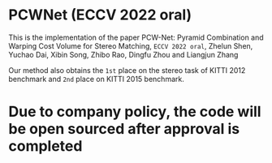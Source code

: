 # PCWNet (ECCV 2022 oral)
This is the implementation of the paper PCW-Net: Pyramid Combination and Warping
Cost Volume for Stereo Matching, `ECCV 2022 oral`, Zhelun Shen, Yuchao Dai, Xibin Song, Zhibo Rao, Dingfu Zhou and Liangjun Zhang 

[comment]: <> ([\[Arxiv\]]&#40;https://arxiv.org/abs/2104.04314&#41;.)

Our method also obtains the `1st` place on the stereo task of KITTI 2012 benchmark and `2nd` place on KITTI 2015 benchmark.

[comment]: <> (Camera ready version and supplementary Materials can be found in [\[CVPR official website\]]&#40;https://openaccess.thecvf.com/content/CVPR2021/html/Shen_CFNet_Cascade_and_Fused_Cost_Volume_for_Robust_Stereo_Matching_CVPR_2021_paper.html&#41;)

# Due to company policy, the code will be open sourced after approval is completed

[comment]: <> (## Abstract)

[comment]: <> (Recently, the ever-increasing capacity of large-scale annotated datasets has led to profound progress in stereo matching. However, most of these successes are limited to a specific dataset and cannot generalize well to other datasets. The main difficulties lie in the large domain differences and unbalanced disparity distribution across a variety of datasets, which greatly limit the real-world applicability of current deep stereo matching models. In this paper, we propose CFNet, a Cascade and Fused cost volume based network to improve the robustness of the stereo matching network. First, we propose a fused cost volume representation to deal with the large domain difference. By fusing multiple low-resolution dense cost volumes to enlarge the receptive field, we can extract robust structural representations for initial disparity estimation. Second, we propose a cascade cost volume representation to alleviate the unbalanced disparity distribution. Specifically, we employ a variance-based uncertainty estimation to adaptively adjust the next stage disparity search space, in this way driving the network progressively prune out the space of unlikely correspondences. By iteratively narrowing down the disparity search space and improving the cost volume resolution, the disparity estimation is gradually refined in a coarse-tofine manner. When trained on the same training images and evaluated on KITTI, ETH3D, and Middlebury datasets with the fixed model parameters and hyperparameters, our proposed method achieves the state-of-the-art overall performance and obtains the 1st place on the stereo task of Robust Vision Challenge 2020.)

[comment]: <> (# How to use)

[comment]: <> (## Environment)

[comment]: <> (* python 3.74)

[comment]: <> (* Pytorch == 1.1.0)

[comment]: <> (* Numpy == 1.15)

[comment]: <> (## Data Preparation)

[comment]: <> (Download [Scene Flow Datasets]&#40;https://lmb.informatik.uni-freiburg.de/resources/datasets/SceneFlowDatasets.en.html&#41;, [KITTI 2012]&#40;http://www.cvlibs.net/datasets/kitti/eval_stereo_flow.php?benchmark=stereo&#41;, [KITTI 2015]&#40;http://www.cvlibs.net/datasets/kitti/eval_scene_flow.php?benchmark=stereo&#41;, [ETH3D]&#40;https://www.eth3d.net/&#41;, [Middlebury]&#40;https://vision.middlebury.edu/stereo/&#41;)


[comment]: <> (**KITTI2015/2012 SceneFlow**)

[comment]: <> (please place the dataset as described in `"./filenames"`, i.e., `"./filenames/sceneflow_train.txt"`, `"./filenames/sceneflow_test.txt"`, `"./filenames/kitticombine.txt"`)

[comment]: <> (**Middlebury/ETH3D**)

[comment]: <> (Our folder structure is as follows:)

[comment]: <> (```)

[comment]: <> (dataset)

[comment]: <> (├── KITTI2015)

[comment]: <> (├── KITTI2012)

[comment]: <> (├── Middlebury)

[comment]: <> (    │ ├── Adirondack)

[comment]: <> (    │   ├── im0.png)

[comment]: <> (    │   ├── im1.png)

[comment]: <> (    │   └── disp0GT.pfm)

[comment]: <> (├── ETH3D)

[comment]: <> (    │ ├── delivery_area_1l)

[comment]: <> (    │   ├── im0.png)

[comment]: <> (    │   ├── im1.png)

[comment]: <> (    │   └── disp0GT.pfm)

[comment]: <> (```)

[comment]: <> (Note that we use the full-resolution image of Middlebury for training as the additional training images don't have half-resolution version. We will down-sample the input image to half-resolution in the data argumentation. In contrast,  we use the half-resolution image and full-resolution disparity of Middlebury for testing. )

[comment]: <> (## Training)

[comment]: <> (**Scene Flow Datasets Pretraining**)

[comment]: <> (run the script `./scripts/sceneflow.sh` to pre-train on Scene Flow datsets. Please update `DATAPATH` in the bash file as your training data path.)

[comment]: <> (To repeat our pretraining details. You may need to replace the Mish activation function to Relu. Samples is shown in `./models/relu/`.)

[comment]: <> (**Finetuning**)

[comment]: <> (run the script `./scripts/robust.sh` to jointly finetune the pre-train model on four datasets,)

[comment]: <> (i.e., KITTI 2015, KITTI2012, ETH3D, and Middlebury. Please update `DATAPATH` and `--loadckpt` as your training data path and pretrained SceneFlow checkpoint file.)

[comment]: <> (## Evaluation)

[comment]: <> (**Joint Generalization**)

[comment]: <> (run the script `./scripts/eth3d_save.sh"`, `./scripts/mid_save.sh"` and `./scripts/kitti15_save.sh` to save png predictions on the test set of the ETH3D, Middlebury, and KITTI2015 datasets. Note that you may need to update the storage path of save_disp.py, i.e., `fn = os.path.join&#40;"/home3/raozhibo/jack/shenzhelun/cfnet/pre_picture/"`, fn.split&#40;'/'&#41;[-2]&#41;.)

[comment]: <> (**Corss-domain Generalization**)

[comment]: <> (run the script `./scripts/robust_test.sh"` to test the cross-domain generalizaiton of the model &#40;Table.3 of the main paper&#41;. Please update `--loadckpt` as pretrained SceneFlow checkpoint file.)

[comment]: <> (## Pretrained Models)

[comment]: <> ([Pretraining Model]&#40;https://drive.google.com/file/d/1gFNUc4cOCFXbGv6kkjjcPw2cJWmodypv/view?usp=sharing&#41;)

[comment]: <> (You can use this checkpoint to reproduce the result we reported in Table.3 of the main paper)

[comment]: <> ([Finetuneing Moel]&#40;https://drive.google.com/file/d/1H6L-lQjF4yOxq23wxs3HW40B-0mLxUiI/view?usp=sharing&#41;)

[comment]: <> (You can use this checkpoint to reproduce the result we reported in the stereo task of Robust Vision Challenge 2020)

[comment]: <> (## Citation)

[comment]: <> (If you find this code useful in your research, please cite:)

[comment]: <> (```)

[comment]: <> (@InProceedings{Shen_2021_CVPR,)

[comment]: <> (    author    = {Shen, Zhelun and Dai, Yuchao and Rao, Zhibo},)

[comment]: <> (    title     = {CFNet: Cascade and Fused Cost Volume for Robust Stereo Matching},)

[comment]: <> (    booktitle = {Proceedings of the IEEE/CVF Conference on Computer Vision and Pattern Recognition &#40;CVPR&#41;},)

[comment]: <> (    month     = {June},)

[comment]: <> (    year      = {2021},)

[comment]: <> (    pages     = {13906-13915})

[comment]: <> (})

[comment]: <> (```)

[comment]: <> (# Acknowledgements)

[comment]: <> (Thanks to the excellent work GWCNet, Deeppruner, and HSMNet. Our work is inspired by these work and part of codes are migrated from [GWCNet]&#40;https://github.com/xy-guo/GwcNet&#41;, [DeepPruner]&#40;https://github.com/uber-research/DeepPruner/&#41; and [HSMNet]&#40;https://github.com/gengshan-y/high-res-stereo&#41;.)
